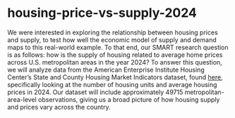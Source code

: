 # housing-price-vs-supply-2024

We were interested in exploring the relationship between housing prices and supply, to test how well the economic model of supply and demand maps to this real-world example. To that end, our SMART research question is as follows: how is the supply of housing related to average home prices across U.S. metropolitan areas in the year 2024? To answer this question, we will analyze data from the American Enterprise Institute Housing Center’s State and County Housing Market Indicators dataset, found [here](https://www.aei.org/the-state-of-the-housing-market/), specifically looking at the number of housing units and average housing prices in 2024. Our dataset will include approximately 49715 metropolitan-area-level observations, giving us a broad picture of how housing supply and prices vary across the country.
